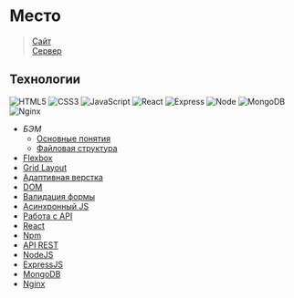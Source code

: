 # Место

> [Сайт](http://www.ilovemesto.students.nomoreparties.xyz)  
> [Сервер](http://www.api.ilovemesto.students.nomoreparties.xyz)

## Технологии

![HTML5](https://img.shields.io/badge/-HTML5-ff4500?style=flat&logo=html5&logoColor=white)
![CSS3](https://img.shields.io/badge/-CSS3-0000cd?style=flat&logo=CSS3&logoColor=white)
![JavaScript](https://img.shields.io/badge/-JavaScript-ffff00?style=flat&logo=JavaScript&logoColor=ff4500)
![React](https://img.shields.io/badge/-ReactJS-0000cc?style=flat&logo=React&logoColor=white)
![Express](https://img.shields.io/badge/-ExpressJS-dddd00?style=flat&logo=Node.js&logoColor=ff4400)
![Node](https://img.shields.io/badge/-NodeJS-008800?style=flat&logo=Node.js&logoColor=ffffff)
![MongoDB](https://img.shields.io/badge/-MongoDB-ffff00?style=flat&logo=MongoDB&logoColor=yellow)
![Nginx](https://img.shields.io/badge/-Nginx-008800?style=flat&logo=Nginx&logoColor=ffffff)

- _БЭМ_
  - [Основные понятия](https://ru.bem.info/methodology/key-concepts/)
  - [Файловая структура](https://ru.bem.info/methodology/filestructure/)
- [Flexbox](https://www.w3.org/TR/css-flexbox-1/)
- [Grid Layout](https://developer.mozilla.org/ru/docs/Web/CSS/CSS_Grid_Layout/Basic_Concepts_of_Grid_Layout)
- [Адаптивная верстка](https://developer.mozilla.org/ru/docs/Web/CSS/@media)
- [DOM](https://developer.mozilla.org/ru/docs/DOM/DOM_Reference/%D0%92%D0%B2%D0%B5%D0%B4%D0%B5%D0%BD%D0%B8%D0%B5)
- [Валидация формы](https://developer.mozilla.org/ru/docs/Learn/HTML/Forms/%D0%92%D0%B0%D0%BB%D0%B8%D0%B4%D0%B0%D1%86%D0%B8%D1%8F_%D1%84%D0%BE%D1%80%D0%BC%D1%8B)
- [Асинхронный JS](https://learn.javascript.ru/async)
- [Работа с API](https://developer.mozilla.org/ru/docs/Learn/JavaScript/Client-side_web_APIs/Introduction)
- [React](https://ru.reactjs.org/docs/getting-started.html)
- [Npm](https://docs.npmjs.com/)
- [API REST](https://ru.wikipedia.org/wiki/REST)
- [NodeJS](https://nodejs.org/en/docs/)
- [ExpressJS](http://expressjs.com/)
- [MongoDB](https://www.mongodb.com/)
- [Nginx](https://nginx.org/ru/)
